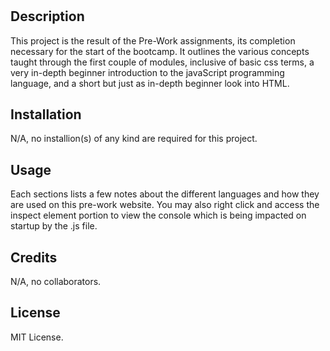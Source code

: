 # <Your-Project-Title>

## Description

This project is the result of the Pre-Work assignments, its completion necessary for the start of the bootcamp. It outlines the various concepts taught through the first couple of modules, inclusive of basic css terms, a very in-depth beginner introduction to the javaScript programming language, and a short but just as in-depth beginner look into HTML. 

## Installation

N/A, no installion(s) of any kind are required for this project.

## Usage

Each sections lists a few notes about the different languages and how they are used on this pre-work website. You may also right click and access the inspect element portion to view the console which is being impacted on startup by the .js file.

## Credits

N/A, no collaborators.

## License

MIT License.